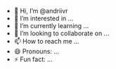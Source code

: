 - 👋 Hi, I’m @andriivr
- 👀 I’m interested in ...
- 🌱 I’m currently learning ...
- 💞️ I’m looking to collaborate on ...
- 📫 How to reach me ...
- 😄 Pronouns: ...
- ⚡ Fun fact: ...

<!---
andriivr/andriivr is a ✨ special ✨ repository because its `README.md` (this file) appears on your GitHub profile.
You can click the Preview link to take a look at your changes.
--->
